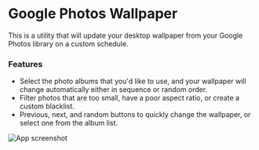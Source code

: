 # Google Photos Wallpaper

This is a utility that will update your desktop wallpaper from your Google Photos library on a custom schedule.

### Features

- Select the photo albums that you'd like to use, and your wallpaper will change automatically either in sequence or random order.
- Filter photos that are too small, have a poor aspect ratio, or create a custom blacklist.
- Previous, next, and random buttons to quickly change the wallpaper, or select one from the album list.

![App screenshot](https://i.imgur.com/t3tXbSW.png)